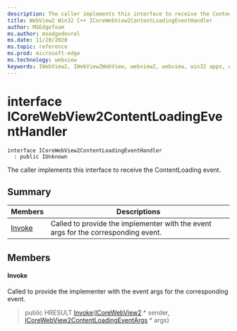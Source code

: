 ```yaml
---
description: The caller implements this interface to receive the ContentLoading event.
title: WebView2 Win32 C++ ICoreWebView2ContentLoadingEventHandler
author: MSEdgeTeam
ms.author: msedgedevrel
ms.date: 11/20/2020
ms.topic: reference
ms.prod: microsoft-edge
ms.technology: webview
keywords: IWebView2, IWebView2WebView, webview2, webview, win32 apps, win32, edge, ICoreWebView2, ICoreWebView2Controller, browser control, edge html, ICoreWebView2ContentLoadingEventHandler
---
```


# interface ICoreWebView2ContentLoadingEventHandler 

```
interface ICoreWebView2ContentLoadingEventHandler
  : public IUnknown
```

The caller implements this interface to receive the ContentLoading event.

## Summary

 Members                        | Descriptions
--------------------------------|---------------------------------------------
[Invoke](#invoke) | Called to provide the implementer with the event args for the corresponding event.

## Members

#### Invoke 

Called to provide the implementer with the event args for the corresponding event.

> public HRESULT [Invoke](#invoke)([ICoreWebView2](icorewebview2.md) * sender, [ICoreWebView2ContentLoadingEventArgs](icorewebview2contentloadingeventargs.md) * args)

